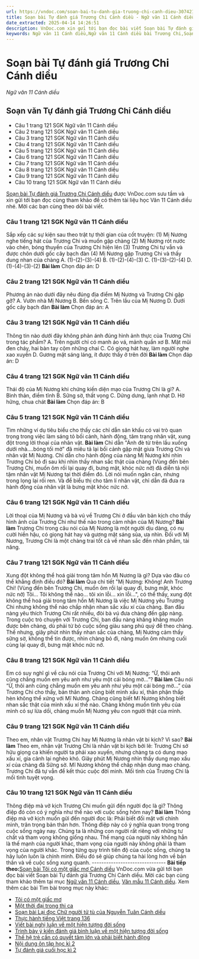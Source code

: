 ```yaml
---
url: https://vndoc.com/soan-bai-tu-danh-gia-truong-chi-canh-dieu-307421
title: Soạn bài Tự đánh giá Trương Chi Cánh diều - Ngữ văn 11 Cánh diều - VnDoc.com
date_extracted: 2025-04-14 14:26:51
description: VnDoc.com xin gửi tới bạn đọc bài viết Soạn bài Tự đánh giá Trương Chi Cánh diều. Mời các bạn cùng tham khảo để có thêm tài liệu soạn văn 11 Cánh diều nhé.
keywords: Ngữ văn 11 Cánh diều,Ngữ văn 11 Cánh diều bài Trương Chi,Soạn văn 11 Cánh diều,văn 11 Cánh diều,soạn văn 11,soạn bài 11 cánh diều,ngữ văn 11 cd,Soạn bài Tự đánh giá Trương Chi Cánh diều,Soạn bài Tự đánh giá Trương Chi,soạn bài Trương chi,soạn văn Trương chi,Trương chi
---
```


# Soạn bài Tự đánh giá Trương Chi Cánh diều
 _Ngữ văn 11 Cánh diều_
## Soạn văn Tự đánh giá Trương Chi Cánh diều
  * Câu 1 trang 121 SGK Ngữ văn 11 Cánh diều
  * Câu 2 trang 121 SGK Ngữ văn 11 Cánh diều
  * Câu 3 trang 121 SGK Ngữ văn 11 Cánh diều
  * Câu 4 trang 121 SGK Ngữ văn 11 Cánh diều
  * Câu 5 trang 121 SGK Ngữ văn 11 Cánh diều
  * Câu 6 trang 121 SGK Ngữ văn 11 Cánh diều
  * Câu 7 trang 121 SGK Ngữ văn 11 Cánh diều
  * Câu 8 trang 121 SGK Ngữ văn 11 Cánh diều
  * Câu 9 trang 121 SGK Ngữ văn 11 Cánh diều
  * Câu 10 trang 121 SGK Ngữ văn 11 Cánh diều

[Soạn bài Tự đánh giá Trương Chi Cánh diều](<https://vndoc.com/soan-bai-tu-danh-gia-truong-chi-canh-dieu-307421>) được VnDoc.com sưu tầm và xin gửi tới bạn đọc cùng tham khảo để có thêm tài liệu học Văn 11 Cánh diều nhé. Mời các bạn cùng theo dõi bài viết.
### Câu 1 trang 121 SGK Ngữ văn 11 Cánh diều
Sắp xếp các sự kiện sau theo trật tự thời gian của cốt truyện:
\(1\) Mị Nương nghe tiếng hát của Trương Chi và muốn gặp chàng
\(2\) Mị Nương rót nước vào chén, bóng thuyền của Trương Chi hiện lên
\(3\) Trương Chi tự vẫn và được chôn dưới gốc cây bạch đàn
\(4\) Mị Nương gặp Trương Chi và thấy dung nhan của chàng
A. \(1\)-\(2\)-\(3\)-\(4\)
B. \(1\)-\(2\)-\(4\)-\(3\)
C. \(1\)-\(3\)-\(2\)-\(4\)
D. \(1\)-\(4\)-\(3\)-\(2\)
**Bài làm**
Chọn đáp án: D
### Câu 2 trang 121 SGK Ngữ văn 11 Cánh diều
Phương án nào dưới đây nêu đúng địa điểm Mị Nương và Trương Chi gặp gỡ?
A. Vườn nhà Mị Nương
B. Bến sông
C. Trên lầu của Mị Nương
D. Dưới gốc cây bạch đàn
**Bài làm**
Chọn đáp án: A
### Câu 3 trang 121 SGK Ngữ văn 11 Cánh diều
Thông tin nào dưới đây không phản ánh đúng hình ảnh thực của Trương Chi trong tác phẩm?
A. Trên người chỉ có manh áo vá, mảnh quần xơ
B. Mặt mũi đen cháy, hai bàn tay cộm những chai
C. Có giọng hát hay, làm người nghe xao xuyến
D. Gương mặt sáng láng, ít được thấy ở trên đời
**Bài làm**
Chọn đáp án: D
### Câu 4 trang 121 SGK Ngữ văn 11 Cánh diều
Thái độ của Mị Nương khi chứng kiến diện mạo của Trương Chi là gì?
A. Bình thản, điềm tĩnh
B. Sững sờ, thất vọng
C. Dửng dưng, lạnh nhạt
D. Hờ hững, chua chát
**Bài làm**
Chọn đáp án: B
### Câu 5 trang 121 SGK Ngữ văn 11 Cánh diều
Tìm những ví dụ tiêu biểu cho thấy các chỉ dẫn sân khấu có vai trò quan trọng trong việc làm sáng tỏ bối cảnh, hành động, tâm trạng nhân vật, xung đột trong lời thoại của nhân vật.
**Bài làm**
Chỉ dẫn "Ánh đè từ trên lầu xuống dưới nhà....bóng tối mờ" đã miêu tả lại bối cảnh gặp mặt giưa Trương Chi và nhân vật Mị Nương.
Chỉ dẫn cho hành động của nàng Mị Nương khi nhìn Trương Chi bỏ đi sau khi nhìn thấy nhan sắc thật của chàng \(Vùng đến bên Trương Chi, muốn ôm rồi lại quay đi, bưng mặt, khóc nức nở\) đã diễn tả nội tậm nhân vật Mị Nương tại thời điểm đó. Lời nói muốn ngăn cản, nhưng trong lọng lại rối ren. Và để biểu thị cho tâm lí nhân vật, chỉ dẫn đã đưa ra hành động của nhân vật là bưng mặt khóc nức nở.
### Câu 6 trang 121 SGK Ngữ văn 11 Cánh diều
Lời thoại của Mị Nương và bà vú về Trương Chi ở đầu văn bản kịch cho thấy hình ảnh của Trương Chi như thế nào trong cảm nhận của Mị Nương?
**Bài làm**
Trương Chi trong câu nói của Mị Nương là một người dịu dàng, có nụ cười hiền hậu, có giọng hát hay và gương mặt sáng sủa, ưa nhìn. Đối với Mị Nương, Trương Chi là một chàng trai tốt cả về nhan sắc đến nhân phẩm, tài năng.
### Câu 7 trang 121 SGK Ngữ văn 11 Cánh diều
Xung đột không thể hoá giải trong tâm hồn Mị Nương là gì? Dựa vào đâu có thể khẳng định điều đó?
**Bài làm**
Qua chi tiết "Mị Nương: Không\! Anh Trương Chi\! \(Vùng đến bên Trương Chi, muốn ôm rồi lại quay đi, bưng mặt, khóc nức nở\) Tôi... Tôi không thể nào... tôi xin lỗi... xin lỗi...", có thể thấy, xung đột không thể hoá giải trong tâm hồn Mị Nương là việc Mị Nương yêu Trương Chi nhưng không thể nào chấp nhận nhan sắc xấu xí của chàng. Ban đầu nàng yêu thích Trương Chi rất nhiều, đòi bà vú đưa chàng đến gặp nàng. Trong cuộc trò chuyện với Trương Chi, ban đầu nàng khăng khăng muốn được bên chàng, dù phải từ bỏ cuộc sống giàu sang phú quý để theo chàng. Thế nhưng, giây phút nhìn thấy nhan sắc của chàng, Mị Nương cảm thấy sững sờ, không thể tin được, nhìn chàng bỏ đi, nàng muốn ôm nhưng cuối cùng lại quay đi, bưng mặt khóc nức nở.
### Câu 8 trang 121 SGK Ngữ văn 11 Cánh diều
Em có suy nghĩ gì về câu nói của Trương Chi với Mị Nương: “Ừ, thôi anh cũng chẳng muốn em yêu anh như yêu một cái bóng mờ...”?
**Bài làm**
Câu nói “Ừ, thôi anh cũng chẳng muốn em yêu anh như yêu một cái bóng mờ...” của Trương Chi cho thấy, bản thân anh cũng biết mình xấu xí, thân phận thấp hèn không thể xứng với Mĩ Nướng. Chàng cũng biết Mĩ Nương không biết nhan sắc thật của mình xấu xí thế nào. Chàng không muốn tình yêu của mình có sự lừa dối, chàng muốn Mị Nương yêu con người thật của mình.
### Câu 9 trang 121 SGK Ngữ văn 11 Cánh diều
Theo em, nhân vật Trương Chi hay Mị Nương là nhân vật bi kịch? Vì sao?
**Bài làm**
Theo em, nhân vật Trương Chi là nhân vật bi kịch bởi lẽ:
Trương Chi sở hữu giọng ca khiến người ta phải xao xuyến, nhưng chàng ta có dung mạo xấu xí, gia cảnh lại nghèo khó. Giây phút Mị Nương nhìn thấy dung mạo xấu xí của chàng đã Sững sờ. Mĩ Nương không thể chấp nhận dung mao chàng. Trương Chi đã tự vẫn để kết thúc cuộc đời minh. Mối tình của Trương Chi là mối tình tuyệt vọng.
### Câu 10 trang 121 SGK Ngữ văn 11 Cánh diều
Thông điệp mà vở kịch Trương Chi muốn gửi đến người đọc là gì? Thông điệp đó còn có ý nghĩa như thế nào với cuộc sống hôm nay?
**Bài làm**
Thông điệp mà vở kịch muốn gửi đến người đọc là: Phải biết đối mặt với chính mình, trân trọng bản thân hơn. Thông điệp này có ý nghĩa quan trọng trong cuộc sống ngày nay. Chúng ta là những con người rất riêng với những tư chất và tham vọng không giống nhau. Thế mạng của người này không hẳn là thế mạnh của người khác, tham vọng của người này không phải là tham vọng của người khác. Trong từng quy trình tiến độ của cuộc sống, chúng ta hãy luôn luôn là chính mình. Điều đó sẽ giúp chúng ta hài lòng hơn về bản thân và về cuộc sống xung quanh.
\-------------------------------
**Bài tiếp theo:**[Soạn bài Tôi có một giấc mơ Cánh diều](<https://vndoc.com/soan-bai-toi-co-mot-giac-mo-canh-dieu-307423>)
VnDoc.com vừa gửi tới bạn đọc bài viết Soạn bài Tự đánh giá Trương Chi Cánh diều. Mời các bạn cùng tham khảo thêm tại mục [Ngữ văn 11 Cánh diều](<https://vndoc.com/ngu-van-11-canh-dieu>), [Văn mẫu 11 Cánh diều](<https://vndoc.com/van-mau-lop-11-canh-dieu>).
Xem thêm các bài Tìm bài trong mục này khác:
  * [Tôi có một giấc mơ](</soan-bai-toi-co-mot-giac-mo-canh-dieu-307423>)
  * [Một thời đại trong thi ca](</soan-bai-mot-thoi-dai-trong-thi-ca-canh-dieu-307427>)
  * [Soạn bài Lại đọc Chữ người tử tù của Nguyễn Tuân Cánh diều](</soan-bai-lai-doc-chu-nguoi-tu-tu-cua-nguyen-tuan-canh-dieu-307430>)
  * [Thực hành tiếng Việt trang 136](</soan-bai-thuc-hanh-tieng-viet-trang-136-canh-dieu-307539>)
  * [Viết bài nghị luận về một hiện tượng đời sống](</soan-bai-viet-bai-nghi-luan-ve-mot-hien-tuong-doi-song-canh-dieu-307542>)
  * [Trình bày ý kiến đánh giá bình luận về một hiện tượng đời sống](</soan-bai-trinh-bay-y-kien-danh-gia-binh-luan-ve-mot-hien-tuong-doi-song-canh-dieu-307545>)
  * [Thế hệ trẻ cần có quyết tâm lớn và phải biết hành động](</soan-bai-the-he-tre-can-co-quyet-tam-lon-va-phai-biet-hanh-dong-canh-dieu-307547>)
  * [Nội dung ôn tập học kì 2](</soan-bai-noi-dung-on-tap-hoc-ki-2-canh-dieu-307550>)
  * [Tự đánh giá cuối học kì 2](</soan-bai-tu-danh-gia-cuoi-hoc-ki-2-canh-dieu-307553>)

